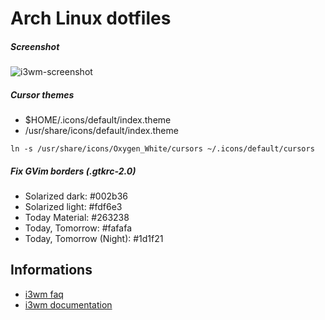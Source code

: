 # Arch Linux dotfiles

##### Screenshot

![i3wm-screenshot](http://static.tuxico.com/i3wm/preview.png)

##### Cursor themes

* $HOME/.icons/default/index.theme
* /usr/share/icons/default/index.theme

`ln -s /usr/share/icons/Oxygen_White/cursors ~/.icons/default/cursors`

##### Fix GVim borders (.gtkrc-2.0)

* Solarized dark: #002b36
* Solarized light: #fdf6e3
* Today Material: #263238
* Today, Tomorrow: #fafafa
* Today, Tomorrow (Night): #1d1f21

## Informations

* [i3wm faq](https://faq.i3wm.org/questions/)
* [i3wm documentation](http://i3wm.org/docs/)

